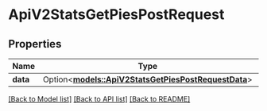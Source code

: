 # ApiV2StatsGetPiesPostRequest

## Properties

Name | Type | Description | Notes
------------ | ------------- | ------------- | -------------
**data** | Option<[**models::ApiV2StatsGetPiesPostRequestData**](_api_v2_stats_get_pies_post_request_data.md)> |  | [optional]

[[Back to Model list]](../README.md#documentation-for-models) [[Back to API list]](../README.md#documentation-for-api-endpoints) [[Back to README]](../README.md)


